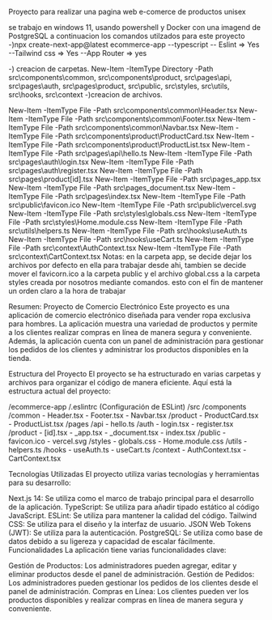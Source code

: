 Proyecto para realizar una pagina web e-comerce de productos unisex 

se trabajo en windows 11, usando powershell y Docker con una imagend de PostgreSQL 
a continuacion los comandos utilzados para este proyecto 
-)npx create-next-app@latest ecommerce-app --typescript 
-- Eslint => Yes
--Tailwind css => Yes
--App Router => yes 

-) creacion de carpetas. 
New-Item -ItemType Directory -Path src\components\common, src\components\product, src\pages\api, src\pages\auth, src\pages\product, src\public, src\styles, src\utils, src\hooks, src\context
-)creacion de archivos.

New-Item -ItemType File -Path src\components\common\Header.tsx
New-Item -ItemType File -Path src\components\common\Footer.tsx
New-Item -ItemType File -Path src\components\common\Navbar.tsx
New-Item -ItemType File -Path src\components\product\ProductCard.tsx
New-Item -ItemType File -Path src\components\product\ProductList.tsx
New-Item -ItemType File -Path src\pages\api\hello.ts
New-Item -ItemType File -Path src\pages\auth\login.tsx
New-Item -ItemType File -Path src\pages\auth\register.tsx
New-Item -ItemType File -Path src\pages\product\[id].tsx
New-Item -ItemType File -Path src\pages\_app.tsx
New-Item -ItemType File -Path src\pages\_document.tsx
New-Item -ItemType File -Path src\pages\index.tsx
New-Item -ItemType File -Path src\public\favicon.ico
New-Item -ItemType File -Path src\public\vercel.svg
New-Item -ItemType File -Path src\styles\globals.css
New-Item -ItemType File -Path src\styles\Home.module.css
New-Item -ItemType File -Path src\utils\helpers.ts
New-Item -ItemType File -Path src\hooks\useAuth.ts
New-Item -ItemType File -Path src\hooks\useCart.ts
New-Item -ItemType File -Path src\context\AuthContext.tsx
New-Item -ItemType File -Path src\context\CartContext.tsx
Notas:
en la carpeta app, se decide dejar los archivos por defecto en ella para trabajar desde ahi, tambien se decide mover el favicorn.ico a la carpeta public y el archivo global.css a la carpeta styles creada por nosotros mediante comandos.
esto con el fin de mantener un orden claro a la hora de trabajar

Resumen:
Proyecto de Comercio Electrónico
Este proyecto es una aplicación de comercio electrónico diseñada para vender ropa exclusiva para hombres. La aplicación muestra una variedad de productos y permite a los clientes realizar compras en línea de manera segura y conveniente. Además, la aplicación cuenta con un panel de administración para gestionar los pedidos de los clientes y administrar los productos disponibles en la tienda.

Estructura del Proyecto
El proyecto se ha estructurado en varias carpetas y archivos para organizar el código de manera eficiente. Aquí está la estructura actual del proyecto:

/ecommerce-app
  /.eslintrc (Configuración de ESLint)
  /src
    /components
      /common
        - Header.tsx
        - Footer.tsx
        - Navbar.tsx
      /product
        - ProductCard.tsx
        - ProductList.tsx
    /pages
      /api
        - hello.ts
      /auth
        - login.tsx
        - register.tsx
      /product
        - [id].tsx
      - _app.tsx
      - _document.tsx
      - index.tsx
    /public
      - favicon.ico
      - vercel.svg
    /styles
      - globals.css
      - Home.module.css
    /utils
      - helpers.ts
    /hooks
      - useAuth.ts
      - useCart.ts
    /context
      - AuthContext.tsx
      - CartContext.tsx

Tecnologías Utilizadas
El proyecto utiliza varias tecnologías y herramientas para su desarrollo:

Next.js 14: Se utiliza como el marco de trabajo principal para el desarrollo de la aplicación.
TypeScript: Se utiliza para añadir tipado estático al código JavaScript.
ESLint: Se utiliza para mantener la calidad del código.
Tailwind CSS: Se utiliza para el diseño y la interfaz de usuario.
JSON Web Tokens (JWT): Se utiliza para la autenticación.
PostgreSQL: Se utiliza como base de datos debido a su ligereza y capacidad de escalar fácilmente.
Funcionalidades
La aplicación tiene varias funcionalidades clave:

Gestión de Productos: Los administradores pueden agregar, editar y eliminar productos desde el panel de administración.
Gestión de Pedidos: Los administradores pueden gestionar los pedidos de los clientes desde el panel de administración.
Compras en Línea: Los clientes pueden ver los productos disponibles y realizar compras en línea de manera segura y conveniente.